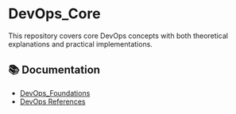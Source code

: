 # DevOps_Core
This repository covers core DevOps concepts with both theoretical explanations and practical implementations.

## 📚 Documentation
  - [DevOps_Foundations](Docs/DevOps_Foundations.md) 
  - [DevOps References](Docs/DevOpsReferences.md)


